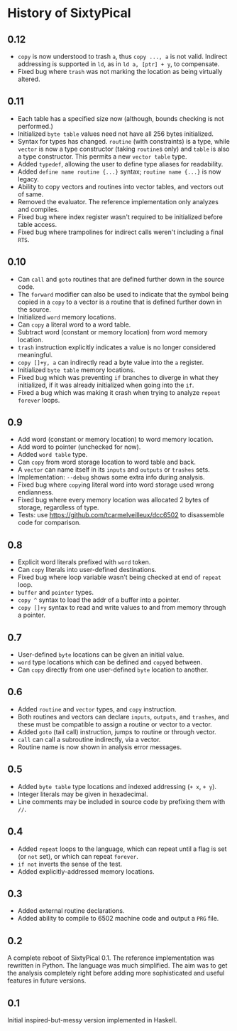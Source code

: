 History of SixtyPical
=====================

0.12
----

*   `copy` is now understood to trash `a`, thus `copy ..., a` is not valid.
    Indirect addressing is supported in `ld`, as in `ld a, [ptr] + y`, to compensate.
*   Fixed bug where `trash` was not marking the location as being virtually altered.

0.11
----

*   Each table has a specified size now (although, bounds checking is not performed.)
*   Initialized `byte table` values need not have all 256 bytes initialized.
*   Syntax for types has changed. `routine` (with constraints) is a type, while
    `vector` is now a type constructor (taking `routine`s only) and `table` is
    also a type constructor.  This permits a new `vector table` type.
*   Added `typedef`, allowing the user to define type aliases for readability.
*   Added `define name routine {...}` syntax; `routine name {...}` is now legacy.
*   Ability to copy vectors and routines into vector tables, and vectors out of same.
*   Removed the evaluator.  The reference implementation only analyzes and compiles.
*   Fixed bug where index register wasn't required to be initialized before table access.
*   Fixed bug where trampolines for indirect calls weren't including a final `RTS`.

0.10
----

*   Can `call` and `goto` routines that are defined further down in the source code.
*   The `forward` modifier can also be used to indicate that the symbol being copied
    in a `copy` to a vector is a routine that is defined further down in the source.
*   Initialized `word` memory locations.
*   Can `copy` a literal word to a word table.
*   Subtract word (constant or memory location) from word memory location.
*   `trash` instruction explicitly indicates a value is no longer considered meaningful.
*   `copy []+y, a` can indirectly read a byte value into the `a` register.
*   Initialized `byte table` memory locations.
*   Fixed bug which was preventing `if` branches to diverge in what they initialized,
    if it was already initialized when going into the `if`.
*   Fixed a bug which was making it crash when trying to analyze `repeat forever` loops.

0.9
---

*   Add word (constant or memory location) to word memory location.
*   Add word to pointer (unchecked for now).
*   Added `word table` type.
*   Can `copy` from word storage location to word table and back.
*   A `vector` can name itself in its `inputs` and `outputs` or `trashes` sets.
*   Implementation: `--debug` shows some extra info during analysis.
*   Fixed bug where `copy`ing literal word into word storage used wrong endianness.
*   Fixed bug where every memory location was allocated 2 bytes of storage, regardless of type.
*   Tests: use https://github.com/tcarmelveilleux/dcc6502 to disassemble code for comparison.

0.8
---

*   Explicit word literals prefixed with `word` token.
*   Can `copy` literals into user-defined destinations.
*   Fixed bug where loop variable wasn't being checked at end of `repeat` loop.
*   `buffer` and `pointer` types.
*   `copy ^` syntax to load the addr of a buffer into a pointer.
*   `copy []+y` syntax to read and write values to and from memory through a pointer.

0.7
---

*   User-defined `byte` locations can be given an initial value.
*   `word` type locations which can be defined and `copy`ed between.
*   Can `copy` directly from one user-defined `byte` location to another.

0.6
---

*   Added `routine` and `vector` types, and `copy` instruction.
*   Both routines and vectors can declare `inputs`, `outputs`, and `trashes`,
    and these must be compatible to assign a routine or vector to a vector.
*   Added `goto` (tail call) instruction, jumps to routine or through vector.
*   `call` can call a subroutine indirectly, via a vector.
*   Routine name is now shown in analysis error messages.

0.5
---

*   Added `byte table` type locations and indexed addressing (`+ x`, `+ y`).
*   Integer literals may be given in hexadecimal.
*   Line comments may be included in source code by prefixing them with `//`.

0.4
---

*   Added `repeat` loops to the language, which can repeat until a flag
    is set (or `not` set), or which can repeat `forever`.
*   `if not` inverts the sense of the test.
*   Added explicitly-addressed memory locations.

0.3
---

*   Added external routine declarations.
*   Added ability to compile to 6502 machine code and output a `PRG` file.

0.2
---

A complete reboot of SixtyPical 0.1.  The reference implementation was
rewritten in Python.  The language was much simplified.  The aim was to get the
analysis completely right before adding more sophisticated and useful features
in future versions.

0.1
---

Initial inspired-but-messy version implemented in Haskell.
